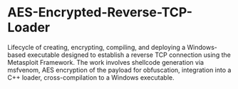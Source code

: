 # AES-Encrypted-Reverse-TCP-Loader
Lifecycle of creating, encrypting, compiling, and deploying a Windows-based executable designed to establish a reverse TCP connection using the Metasploit Framework. The work involves shellcode generation via msfvenom, AES encryption of the payload for obfuscation, integration into a C++ loader, cross-compilation to a Windows executable.
